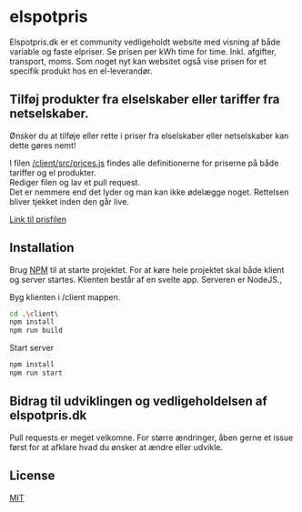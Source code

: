 # elspotpris


Elspotpris.dk er et community vedligeholdt website med visning af både variable og faste elpriser.
Se prisen per kWh time for time. Inkl. afgifter, transport, moms.
Som noget nyt kan websitet også vise prisen for et specifik produkt hos en el-leverandør.

## Tilføj produkter fra elselskaber eller tariffer fra netselskaber.
Ønsker du at tilføje eller rette i priser fra elselskaber eller netselskaber kan dette gøres nemt!

I filen [/client/src/prices.js](https://github.com/rndfm/elspotpris/blob/master/client/src/prices.js) findes alle definitionerne for priserne på både tariffer og el produkter.  
Rediger filen og lav et pull request.  
Det er nemmere end det lyder og man kan ikke ødelægge noget. Rettelsen bliver tjekket inden den går live.

[Link til prisfilen](https://github.com/rndfm/elspotpris/blob/master/client/src/prices.js)

## Installation

Brug [NPM](https://www.npmjs.com/) til at starte projektet.
For at køre hele projektet skal både klient og server startes.
Klienten består af en svelte app.
Serveren er NodeJS.,

Byg klienten i /client mappen.
```bash
cd .\client\
npm install
npm run build
```

Start server
```bash
npm install
npm run start
```

## Bidrag til udviklingen og vedligeholdelsen af elspotpris.dk
Pull requests er meget velkomne. For større ændringer, åben gerne et issue først for at afklare hvad du ønsker at ændre eller udvikle.

## License
[MIT](https://choosealicense.com/licenses/mit/)